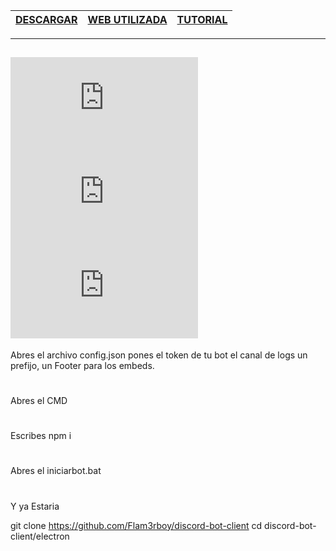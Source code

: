 | [DESCARGAR](https://github.com/Whoisadri2/bot-discordjs) | [WEB UTILIZADA](https://discord.js.org/#/) | [TUTORIAL](https://www.youtube.com/watch?v=-uP-KtHl6YU&t=1s) |
| :---: | :---: | :---: |

---
![BOT CLIENT](https://images-ext-2.discordapp.net/external/a7QglSHHDSAyYQNO17fGLXvVXU2cApG-hxz97PUdL2o/%3Ffontsize%3D38%26textcolor%3Dbot%26text%3DBOT/http/fortnitefontgenerator.com/img.php)
![BOT CLIENT](https://images-ext-1.discordapp.net/external/aDLdodqzJOGCKATCuyL81j75IxG9t94zaYT6mp9sjpI/%3Ffontsize%3D38%26textcolor%3Dbot%26text%3DEN/http/fortnitefontgenerator.com/img.php)
![BOT CLIENT](https://images-ext-2.discordapp.net/external/1_dB3qjmYlDxDCb4S4o03gSsh4oPK2qS8sqA4_qP11A/%3Ffontsize%3D38%26textcolor%3Dbot%26text%3DJAVASCRIPT/http/fortnitefontgenerator.com/img.php)
---

Abres el archivo config.json pones el token de tu bot el canal de logs un prefijo, un Footer para los embeds.
#
Abres el CMD
#
Escribes npm i
#
Abres el iniciarbot.bat
#
Y ya Estaria

git clone https://github.com/Flam3rboy/discord-bot-client
cd discord-bot-client/electron
